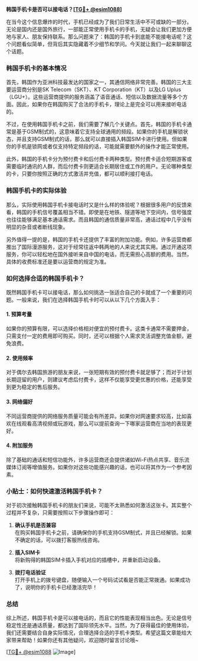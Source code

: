**韩国手机卡是否可以接电话？[[TG💪+ @esim1088](https://t.me/s/esim1088)]**

在当今这个信息爆炸的时代，手机已经成为了我们日常生活中不可或缺的一部分。无论是国内还是国外旅行，一部能正常使用手机卡的手机，无疑会让我们更加方便地与家人、朋友保持联系。那么问题来了：韩国的手机卡到底能不能接电话呢？这个问题看似简单，但背后其实隐藏着不少细节和学问。今天就让我们一起来聊聊这个话题。

### 韩国手机卡的基本情况

首先，韩国作为亚洲科技最发达的国家之一，其通信网络非常完善。韩国的三大主要运营商分别是SK Telecom（SKT）、KT Corporation（KT）以及LG Uplus（LGU+）。这些运营商提供的服务涵盖了语音通话、短信以及数据流量等多个方面。因此，如果你在韩国购买了合法的手机卡，理论上是完全可以用来接听电话的。

不过，在使用韩国手机卡之前，我们需要了解几个关键点。首先，韩国的手机卡通常是基于GSM制式的，这意味着它支持全球通用的频段。如果你的手机是解锁状态，并且支持GSM制式的话，那么就可以直接插入韩国SIM卡进行使用。但如果你的手机是锁网或者仅支持特定频段的话，可能就需要额外的操作才能正常使用。

此外，韩国的手机卡分为预付费卡和后付费卡两种类型。预付费卡适合短期游客或需要临时通讯的人群，而后付费卡则更适合长期居住或工作的用户。无论哪种类型的卡，只要你按照正确的方式激活并充值，都可以顺利接打电话。

### 韩国手机卡的实际体验

那么，实际使用韩国手机卡接电话时又是什么样的体验呢？根据很多用户的反馈来看，韩国的手机信号覆盖相当不错。即使是在地铁、隧道等地下空间内，信号强度也往往能够满足基本通话需求。而且韩国的通信质量非常高，通话过程中几乎没有明显的杂音或者断线现象。

另外值得一提的是，韩国的手机卡还提供了丰富的附加功能。例如，许多运营商都推出了国际漫游服务，这对于经常往返中韩两地的人来说尤其实用。通过开通这项服务，你可以轻松地在国外接听来自中国的电话，而无需担心高额的费用。当然，具体的收费标准还是要以运营商的规定为准。

### 如何选择合适的韩国手机卡？

既然韩国手机卡可以接电话，那么如何挑选一张适合自己的卡就成了一个重要的问题。一般来说，我们在选择韩国手机卡时可以从以下几个方面入手：

#### 1. **预算考量**
   如果你的预算有限，可以选择价格相对便宜的预付费卡。这类卡通常不需要押金，只需支付一定的费用即可购买。同时，还可以根据个人需求灵活调整充值金额，避免浪费。

#### 2. **使用频率**
   对于偶尔去韩国旅游的朋友来说，一张短期有效的预付费卡就足够了；而对于计划长期逗留的用户，则建议考虑后付费卡，这样不仅能享受更优惠的价格，还能享受到更为稳定的售后服务。

#### 3. **网络偏好**
   不同运营商提供的网络服务质量可能会有所差异。如果你对网速要求较高，比如喜欢在线观看高清视频或玩游戏，那么可以提前查询一下哪家运营商在当地的表现更好。

#### 4. **附加服务**
   除了基础的通话和短信功能外，许多运营商还会提供诸如Wi-Fi热点共享、音乐流媒体订阅等增值服务。如果你对这些功能感兴趣的话，也可以将其作为一个参考因素。

### 小贴士：如何快速激活韩国手机卡？

对于初次接触韩国手机卡的朋友们来说，可能不太熟悉如何激活这张卡。其实整个过程并不复杂，只需要按照以下步骤操作即可：

1. **确认手机是否兼容**  
   在购买韩国手机卡之前，请确保你的手机支持GSM制式，并且已经解锁。如果不确定的话，可以拨打客服热线咨询。

2. **插入SIM卡**  
   将新购得的韩国SIM卡插入手机对应的插槽中，并重新启动设备。

3. **拨打电话验证**  
   打开手机上的拨号键盘，随便输入一个号码试试看是否能正常拨通。如果成功了，说明你的手机卡已经激活完毕！

### 总结

综上所述，韩国手机卡是可以接电话的，而且它的性能表现相当出色。无论是信号稳定性还是通话质量，都达到了国际领先水平。当然，为了获得最佳的使用体验，我们还需要结合自身实际情况，合理选择合适的手机卡类型。希望这篇文章能给大家带来帮助！如果你还有其他疑问，欢迎随时留言讨论哦~

[[TG💪+ @esim1088](https://t.me/s/esim1088) ![Image](https://i.postimg.cc/4NQfJmqS/Snipaste-2025-05-13-00-14-12.png)]